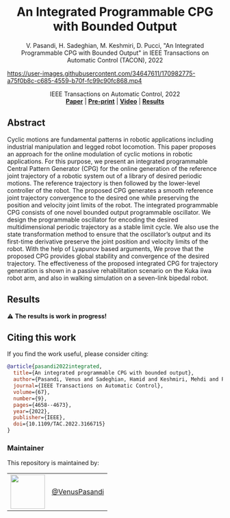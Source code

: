 <h1 align="center">
 An Integrated Programmable CPG with Bounded Output
</h1>

<div align="center">

V. Pasandi, H. Sadeghian, M. Keshmiri, D. Pucci, "An Integrated Programmable CPG with Bounded Output" in IEEE Transactions on Automatic Control (TACON), 2022

</div>

<p align="center">


https://user-images.githubusercontent.com/34647611/170982775-a75f0b8c-c685-4559-b70f-fc99c90fc868.mp4



 
<div align="center">
IEEE Transactions on Automatic Control, 2022
</div>

<div align="center">
  <a href="https://ieeexplore.ieee.org/document/9756235"><b>Paper</b></a> |
  <a href="https://arxiv.org/abs/2204.07766#:~:text=Cyclic%20motions%20are%20fundamental%20patterns,cyclic%20motions%20in%20robotic%20applications"><b>Pre-print</b></a> |
  <a href="https://www.youtube.com/watch?v=WG_TlM6lt-8"><b>Video</b></a> |
 <a href="Results"><b>Results</b></a>
</div>

## Abstract

Cyclic motions are fundamental patterns in robotic applications including industrial manipulation and legged robot locomotion. This paper proposes an approach for the online
modulation of cyclic motions in robotic applications. For this purpose, we present an integrated programmable Central Pattern Generator (CPG) for the online generation of the reference joint trajectory of a robotic system out of a library of desired periodic motions. The reference trajectory is then followed by the lower-level controller of the robot. The proposed CPG generates a smooth reference joint trajectory convergence to the desired one while preserving the position and velocity joint limits of the robot. The integrated programmable CPG consists of one novel bounded output programmable oscillator. We design the programmable oscillator for encoding the desired multidimensional periodic trajectory as a stable limit cycle. We also use the state transformation method to ensure that the oscillator’s output and its first-time derivative preserve the joint position and velocity limits of the robot. With the help of Lyapunov based arguments, We prove that the proposed CPG provides global stability and convergence of the desired trajectory. The effectiveness of the proposed integrated CPG for trajectory  generation is shown in a passive rehabilitation scenario on the Kuka iiwa robot arm, and also in walking simulation on a seven-link bipedal robot.

## Results
:warning: **The results is work in progress!**

## Citing this work

If you find the work useful, please consider citing:

```bibtex
@article{pasandi2022integrated,
  title={An integrated programmable CPG with bounded output},
  author={Pasandi, Venus and Sadeghian, Hamid and Keshmiri, Mehdi and Pucci, Daniele},
  journal={IEEE Transactions on Automatic Control},
  volume={67},
  number={9},
  pages={4658--4673},
  year={2022},
  publisher={IEEE},
  doi={10.1109/TAC.2022.3166715}
}
```

### Maintainer

This repository is maintained by:

| | |
|:---:|:---:|
| [<img src="https://github.com/VenusPasandi.png" width="80">](https://github.com/VenusPasandi) | [@VenusPasandi](https://github.com/VenusPasandi) |
